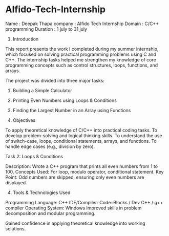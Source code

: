 # Alfido-Tech-Internship

Name : Deepak Thapa
company : Alfido Tech Internship
Domain : C/C++ programming
Duration : 1 july to 31 july

1. Introduction

This report presents the work I completed during my summer internship, which focused on solving practical programming problems using C and C++. The internship tasks helped me strengthen my knowledge of core programming concepts such as control structures, loops, functions, and arrays.

The project was divided into three major tasks:

1. Building a Simple Calculator
2. Printing Even Numbers using Loops & Conditions
3. Finding the Largest Number in an Array using Functions

2. Objectives

To apply theoretical knowledge of C/C++ into practical coding tasks.
To develop problem-solving and logical thinking skills.
To understand the use of switch-case, loops, conditional statements, arrays, and functions.
To handle edge cases (e.g., division by zero).

Task 2: Loops & Conditions

Description: Wrote a C++ program that prints all even numbers from 1 to 100.
Concepts Used: For loop, modulo operator, conditional statement.
Key Point: Odd numbers are skipped, ensuring only even numbers are displayed.

4. Tools & Technologies Used

Programming Language: C++
IDE/Compiler: Code::Blocks / Dev C++ / g++ compiler
Operating System: Windows
Improved skills in problem decomposition and modular programming.

Gained confidence in applying theoretical knowledge into working solutions.
